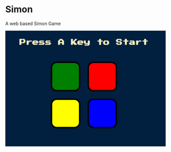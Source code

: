 # Simon
A web based Simon Game

![Screenshot of the game on a browser](readme-files/screenshot.PNG)
